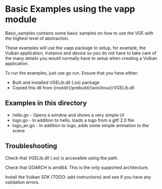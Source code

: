 
# Basic Examples using the vapp module

Basic_samples contains some basic samples on how to use the VGE with the highest level of abstraction.

These examples will use the vapp package to setup, for example, the Vulkan application, instance and device so you do not
have to take care of the many details you would normally have to setup when creating a Vulkan application.

To run the examples, just use go run. Ensure that you have either:
- Built and installed VGELib.dll (.so) package
- Copied this dll from {rootdir}/prebuild/{win/linux}/VGELib.dll

## Examples in this directory

- hello.go - Opens a window and shows a very simple UI
- logo.go - In addition to hello, loads a logo from a gltf 2.0 file
- logo_an.go - In addition to logo, adds some simple animation to the scene

## Troubleshooting

Check that VGELib.dll (.so) is accessible using the path.

Check that GOARCH is amd64. This is the only supported architecture.

Install the Vulkan SDK (TODO: add instructions) and see if you have any validation errors.
